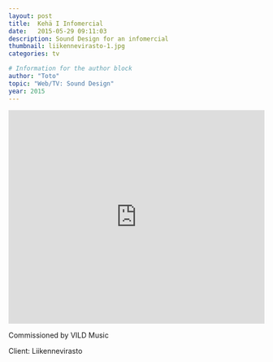 ```yaml
---
layout: post
title:  Kehä I Infomercial
date:   2015-05-29 09:11:03
description: Sound Design for an infomercial
thumbnail: liikennevirasto-1.jpg
categories: tv

# Information for the author block
author: "Toto"
topic: "Web/TV: Sound Design"
year: 2015
---
```


<iframe width="100%" height="420" src="https://www.youtube.com/embed/LnCKhiQO8EQ" frameborder="0" allow="autoplay; encrypted-media" allowfullscreen></iframe>

Commissioned by VILD Music

Client: Liikennevirasto
